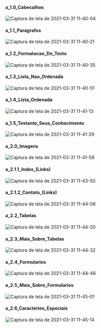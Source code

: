 #### a_1.0_Cabecalhos
![Captura de tela de 2021-03-31 11-40-04](https://user-images.githubusercontent.com/60360540/113164718-bb58e380-9217-11eb-9125-7bbc3d3ba820.png)<br>

#### a_1.1_Paragrafos
![Captura de tela de 2021-03-31 11-40-21](https://user-images.githubusercontent.com/60360540/113164998-0115ac00-9218-11eb-8dbf-967b99e6f24c.png)<br>

#### a_1.2_Formatacao_De_Texto
![Captura de tela de 2021-03-31 11-40-35](https://user-images.githubusercontent.com/60360540/113165288-34f0d180-9218-11eb-94e5-082ccf7b0ccb.png)<br>

#### a_1.3_Lista_Nao_Ordenada
![Captura de tela de 2021-03-31 11-40-51](https://user-images.githubusercontent.com/60360540/113165434-4c2fbf00-9218-11eb-80c4-ea5590ee4463.png)<br>

#### a_1.4_Lista_Ordenada
![Captura de tela de 2021-03-31 11-41-13](https://user-images.githubusercontent.com/60360540/113165713-8731f280-9218-11eb-9790-591572714522.png)<br>

#### a_1.5_Testanto_Seus_Conhecimento
![Captura de tela de 2021-03-31 11-41-29](https://user-images.githubusercontent.com/60360540/113165781-93b64b00-9218-11eb-9bb6-7ce6def8d45b.png)<br>

#### a_2.0_Imagens
![Captura de tela de 2021-03-31 11-41-59](https://user-images.githubusercontent.com/60360540/113165915-acbefc00-9218-11eb-9f20-9a331cfd171e.png)<br>

#### a_2.1.1_Index_(Links)
![Captura de tela de 2021-03-31 11-43-50](https://user-images.githubusercontent.com/60360540/113166065-ceb87e80-9218-11eb-9d4e-00fddaf5f99b.png)<br>


#### a_2.1.2_Contato_(Links)
![Captura de tela de 2021-03-31 11-44-06](https://user-images.githubusercontent.com/60360540/113166193-e98af300-9218-11eb-95cc-e0c5cd3dbfaf.png)<br>

#### a_2.2_Tabelas
![Captura de tela de 2021-03-31 11-44-20](https://user-images.githubusercontent.com/60360540/113166289-01fb0d80-9219-11eb-9514-31ec632343f7.png)<br>

#### a_2.3_Mais_Sobre_Tabelas
![Captura de tela de 2021-03-31 11-44-32](https://user-images.githubusercontent.com/60360540/113166382-19d29180-9219-11eb-81fb-24e3330b9e72.png)<br>

#### a_2.4_Formularios
![Captura de tela de 2021-03-31 11-44-48](https://user-images.githubusercontent.com/60360540/113167461-20add400-921a-11eb-9b04-4a14103c1081.png)<br>

#### a_2.5_Mais_Sobre_Formularios
![Captura de tela de 2021-03-31 11-45-01](https://user-images.githubusercontent.com/60360540/113167954-95810e00-921a-11eb-9cc2-4ed7ee21ab34.png)<br>

#### a_2.6_Caractéries_Especiais
![Captura de tela de 2021-03-31 11-45-14](https://user-images.githubusercontent.com/60360540/113168105-ba758100-921a-11eb-935f-8c68d843fb60.png)<br>


